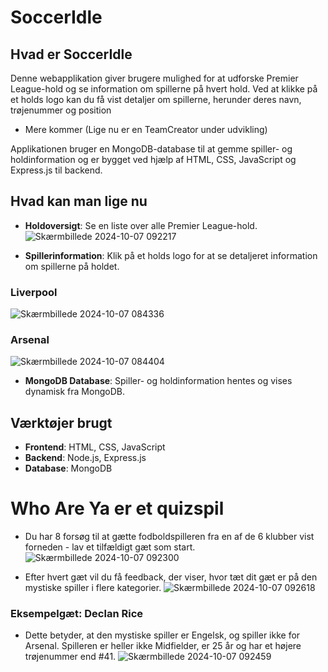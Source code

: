 # SoccerIdle

## Hvad er SoccerIdle
Denne webapplikation giver brugere mulighed for at udforske Premier League-hold og se information om spillerne på hvert hold. Ved at klikke på et holds logo kan du få vist detaljer om spillerne, herunder deres navn, trøjenummer og position
- Mere kommer (Lige nu er en TeamCreator under udvikling)

Applikationen bruger en MongoDB-database til at gemme spiller- og holdinformation og er bygget ved hjælp af HTML, CSS, JavaScript og Express.js til backend.



## Hvad kan man lige nu
- **Holdoversigt**: Se en liste over alle Premier League-hold.
![Skærmbillede 2024-10-07 092217](https://github.com/user-attachments/assets/b83433a3-6ef2-4bf5-a86e-9858161e29e2)

- **Spillerinformation**: Klik på et holds logo for at se detaljeret information om spillerne på holdet.
### Liverpool
![Skærmbillede 2024-10-07 084336](https://github.com/user-attachments/assets/69124859-8094-4faa-a4c7-6f0d9ce5c63a)
### Arsenal
![Skærmbillede 2024-10-07 084404](https://github.com/user-attachments/assets/4bdfcf52-0542-451e-91a7-672b41c7ef8e)
- **MongoDB Database**: Spiller- og holdinformation hentes og vises dynamisk fra MongoDB.

## Værktøjer brugt
- **Frontend**: HTML, CSS, JavaScript
- **Backend**: Node.js, Express.js
- **Database**: MongoDB

# Who Are Ya er et quizspil
- Du har 8 forsøg til at gætte fodboldspilleren fra en af de 6 klubber vist forneden - lav et tilfældigt gæt som start.
![Skærmbillede 2024-10-07 092300](https://github.com/user-attachments/assets/d0690bdf-61db-4c69-99ec-29a46ce107b4)

- Efter hvert gæt vil du få feedback, der viser, hvor tæt dit gæt er på den mystiske spiller i flere kategorier.
![Skærmbillede 2024-10-07 092618](https://github.com/user-attachments/assets/5b2c6db2-6d8d-45c6-a83e-57871b27fee4)

### Eksempelgæt: Declan Rice
- Dette betyder, at den mystiske spiller er Engelsk, og spiller ikke for Arsenal. Spilleren er heller ikke Midfielder, er 25 år og har et højere trøjenummer end #41.
![Skærmbillede 2024-10-07 092459](https://github.com/user-attachments/assets/d4c496ef-8976-4db1-ac38-b8bcdf8b327a)
